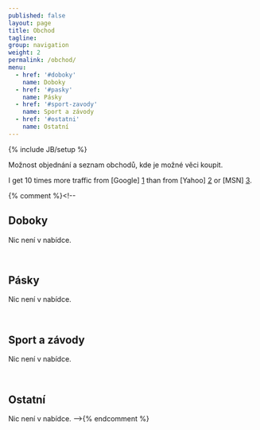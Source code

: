 ```yaml
---
published: false
layout: page
title: Obchod
tagline: 
group: navigation
weight: 2
permalink: /obchod/
menu:
  - href: '#doboky'
    name: Doboky
  - href: '#pasky'
    name: Pásky
  - href: '#sport-zavody'
    name: Sport a závody
  - href: '#ostatni'
    name: Ostatní
---
```

{% include JB/setup %}

Možnost objednání a seznam obchodů, kde je možné věci koupit.

I get 10 times more traffic from [Google] [1] than from
[Yahoo] [2] or [MSN] [3].

  [1]: http://google.com/        "Google"
  [2]: http://search.yahoo.com/  "Yahoo Search"
  [3]: http://search.msn.com/    "MSN Search"

{% comment %}<!--
<a id="doboky" class="shifted-anchor">&nbsp;</a>
## Doboky

Nic není v nabídce.

<a id="pasky" class="shifted-anchor">&nbsp;</a>
## Pásky 

Nic není v nabídce.

<a id="sport-zavody" class="shifted-anchor">&nbsp;</a>
## Sport a závody

Nic není v nabídce.

<a id="ostatni" class="shifted-anchor">&nbsp;</a>
## Ostatní 

Nic není v nabídce.
-->{% endcomment %}
